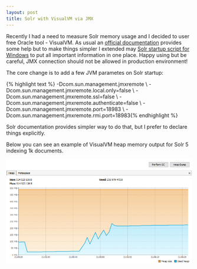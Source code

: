 ```yaml
---
layout: post
title: Solr with VisualVM via JMX
---
```


Recently I had a need to measure Solr memory usage and I decided to user free Oracle tool - VisualVM. As usual an [official documentation](https://cwiki.apache.org/confluence/display/solr/Taking+Solr+to+Production#TakingSolrtoProduction-EnableRemoteJMXAccess) provides some help but to make things simpler I extended may [Solr startup script for Windows](http://itblues.pl/2016/01/10/solr5-startup-script/) to put all important information in one place. Happy using but be careful, JMX connection should not be allowed in production environment!

The core change is to add a few JVM parametes on Solr startup:
	
{% highlight text %} -Dcom.sun.management.jmxremote \ -Dcom.sun.management.jmxremote.local.only=false \ -Dcom.sun.management.jmxremote.ssl=false \ -Dcom.sun.management.jmxremote.authenticate=false \ -Dcom.sun.management.jmxremote.port=18983 \ -Dcom.sun.management.jmxremote.rmi.port=18983{% endhighlight %}

Solr documentation provides simpler way to do that, but I prefer to declare things explicitly.

Below you can see an example of VisualVM heap memory output for Solr 5 indexing 1k documents.

![placeholder](https://raw.githubusercontent.com/mikolajkania/mikolajkania.github.io/master/_images/2016-03-13-memory.png "Memory usage during indexing documents")
